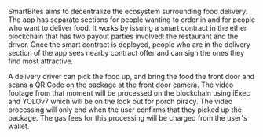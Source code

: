 SmartBites aims to decentralize the ecosystem surrounding food delivery. The app has separate sections for people wanting to order in and for people who want to deliver food. It works by issuing a smart contract in the ether blockchain that has two payout parties involved: the restaurant and the driver. Once the smart contract is deployed, people who are in the delivery section of the app sees nearby contract offer and can sign the ones they find most attractive.

A delivery driver can pick the food up, and bring the food the front door and scans a QR Code on the package at the front door camera. The video footage from that moment will be processed on the blockchain using iExec and YOLOv7 which will be on the look out for porch piracy. The video processing will only end when the user confirms that they picked up the package. The gas fees for this processing will be charged from the user's wallet.
